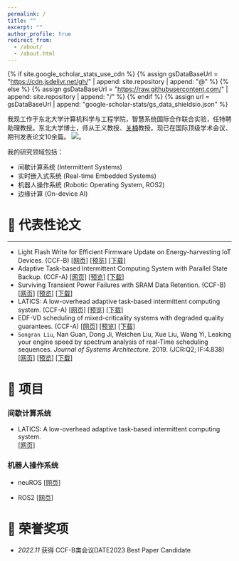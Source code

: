 ```yaml
---
permalink: /
title: ""
excerpt: ""
author_profile: true
redirect_from: 
  - /about/
  - /about.html
---
```


{% if site.google_scholar_stats_use_cdn %}
{% assign gsDataBaseUrl = "https://cdn.jsdelivr.net/gh/" | append: site.repository | append: "@" %}
{% else %}
{% assign gsDataBaseUrl = "https://raw.githubusercontent.com/" | append: site.repository | append: "/" %}
{% endif %}
{% assign url = gsDataBaseUrl | append: "google-scholar-stats/gs_data_shieldsio.json" %}

<span class='anchor' id='about-me'></span>

我现工作于东北大学计算机科学与工程学院，智慧系统国际合作联合实验，任特聘助理教授。东北大学博士，师从王义教授、[关楠](https://www.cityu.edu.hk/stfprofile/nanguan.htm)教授。现已在国际顶级学术会议、期刊发表论文10余篇。
 <a href='https://scholar.google.com/citations?user=SCHOLAR_ID&user=djVfjSQAAAAJ'><img src="https://img.shields.io/endpoint?url={{ url | url_encode }}&logo=Google%20Scholar&labelColor=f6f6f6&color=9cf&style=flat&label=引用"></a>。

我的研究领域包括：
- 间歇计算系统 (Intermittent Systems)
- 实时嵌入式系统 (Real-time Embedded Systems)
- 机器人操作系统 (Robotic Operating System, ROS2)
- 边缘计算 (On-device AI)

<span class='anchor' id='-lwzl'></span>

# 📝 代表性论文
---
-	Light Flash Write for Efficient Firmware Update on Energy-harvesting IoT Devices. (CCF-B)
[[网页]]() [[预览]]() [[下载]]()
-	Adaptive Task-based Intermittent Computing System with Parallel State Backup. (CCF-A)
[[网页]]() [[预览]]() [[下载]]()
-	Surviving Transient Power Failures with SRAM Data Retention. (CCF-B)
[[网页]]() [[预览]]() [[下载]]()
- LATICS: A low-overhead adaptive task-based intermittent computing system. (CCF-A)
[[网页]]() [[预览]]() [[下载]]()
- EDF-VD scheduling of mixed-criticality systems with degraded quality guarantees. (CCF-A)
[[网页]]() [[预览]]() [[下载]]()
- `Songran Liu`, Nan Guan, Dong Ji, Weichen Liu, Xue Liu, Wang Yi, Leaking your engine speed by spectrum analysis of real-Time scheduling sequences. *Journal of Systems Architecture*. 2019. (JCR:Q2; IF:4.838)  
[[网页]]() [[预览]]() [[下载]]()



# 📝 项目

### 间歇计算系统
- LATICS: A low-overhead adaptive task-based intermittent computing system.  
[[网页]]()

### 机器人操作系统
- neuROS
[[网页]]()

- ROS2
[[网页]]()


<span class='anchor' id='-ryjx'></span>

# 🏅 荣誉奖项
- *2022.11* 获得 CCF-B类会议DATE2023 Best Paper Candidate
